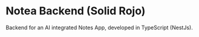 # Notea Backend (Solid Rojo)

Backend for an AI integrated Notes App, developed in TypeScript (NestJs).

